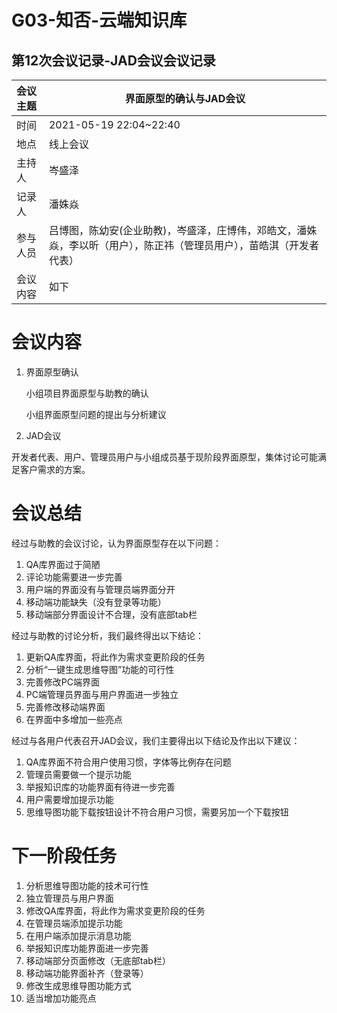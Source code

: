 # G03-知否-云端知识库

## 第12次会议记录-JAD会议会议记录

| 会议主题   | 界面原型的确认与JAD会议 |
| :-------  | ---------------------------- |
| 时间      | 2021-05-19 22:04~22:40 |
| 地点      | 线上会议               |
| 主持人    | 岑盛泽                 |
| 记录人    | 潘姝焱                    |
| 参与人员  | 吕博图，陈幼安(企业助教)，岑盛泽，庄博伟，邓皓文，潘姝焱，李以昕（用户），陈正祎（管理员用户），苗皓淇（开发者代表） |
| 会议内容  | 如下                         |



# 会议内容

1. 界面原型确认

   小组项目界面原型与助教的确认

   小组界面原型问题的提出与分析建议

2. JAD会议

​     开发者代表、用户、管理员用户与小组成员基于现阶段界面原型，集体讨论可能满足客户需求的方案。





# 会议总结

经过与助教的会议讨论，认为界面原型存在以下问题：

1. QA库界面过于简陋
2. 评论功能需要进一步完善
3. 用户端的界面没有与管理员端界面分开
4. 移动端功能缺失（没有登录等功能）
5. 移动端部分界面设计不合理，没有底部tab栏

经过与助教的讨论分析，我们最终得出以下结论：

1. 更新QA库界面，将此作为需求变更阶段的任务
2. 分析“一键生成思维导图”功能的可行性
3. 完善修改PC端界面
4. PC端管理员界面与用户界面进一步独立
5. 完善修改移动端界面
6. 在界面中多增加一些亮点

经过与各用户代表召开JAD会议，我们主要得出以下结论及作出以下建议：

1. QA库界面不符合用户使用习惯，字体等比例存在问题
2. 管理员需要做一个提示功能
3. 举报知识库的功能界面有待进一步完善
4. 用户需要增加提示功能
5. 思维导图功能下载按钮设计不符合用户习惯，需要另加一个下载按钮



# 下一阶段任务

1. 分析思维导图功能的技术可行性
2. 独立管理员与用户界面
3. 修改QA库界面，将此作为需求变更阶段的任务
4. 在管理员端添加提示功能
5. 在用户端添加提示消息功能
6. 举报知识库功能界面进一步完善
7. 移动端部分页面修改（无底部tab栏）
8. 移动端功能界面补齐（登录等）
9. 修改生成思维导图功能方式
10. 适当增加功能亮点



